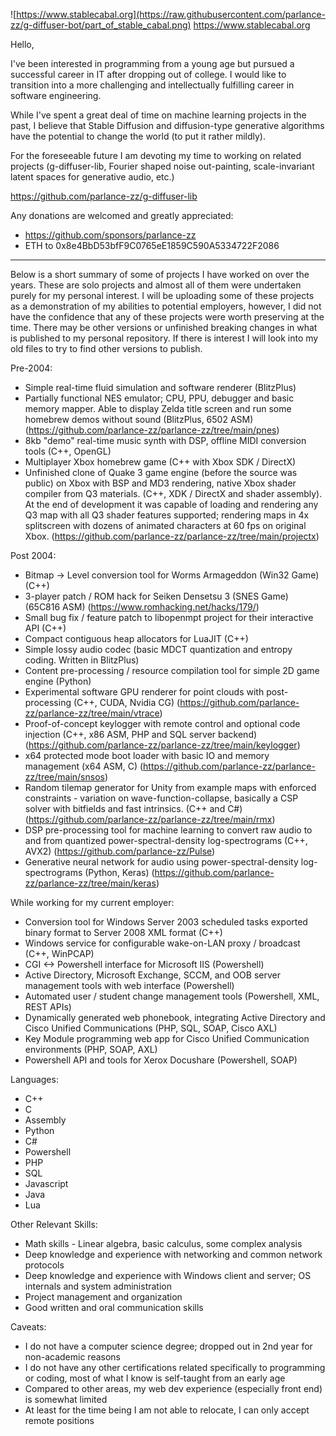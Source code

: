 ![https://www.stablecabal.org](https://raw.githubusercontent.com/parlance-zz/g-diffuser-bot/part_of_stable_cabal.png) https://www.stablecabal.org

Hello,

I've been interested in programming from a young age but pursued a successful career in IT after dropping out of college. I would like to transition into a more challenging and intellectually fulfilling career in software engineering. 
 
While I've spent a great deal of time on machine learning projects in the past, I believe that Stable Diffusion and diffusion-type generative algorithms have the potential to change the world (to put it rather mildly). 

For the foreseeable future I am devoting my time to working on related projects (g-diffuser-lib, Fourier shaped noise out-painting, scale-invariant latent spaces for generative audio, etc.) 

https://github.com/parlance-zz/g-diffuser-lib

Any donations are welcomed and greatly appreciated:
* https://github.com/sponsors/parlance-zz
* ETH to 0x8e4BbD53bfF9C0765eE1859C590A5334722F2086

-------------------------------------------------------------------------------------------------------------------------------

Below is a short summary of some of projects I have worked on over the years. These are solo projects and almost all of them were undertaken purely for my personal interest. I will be uploading some of these projects as a demonstration of my abilities to potential employers, however, I did not have the confidence that any of these projects were worth preserving at the time. There may be other versions or unfinished breaking changes in what is published to my personal repository. If there is interest I will look into my old files to try to find other versions to publish.

Pre-2004:
* Simple real-time fluid simulation and software renderer (BlitzPlus)
* Partially functional NES emulator; CPU, PPU, debugger and basic memory mapper. Able to display Zelda title screen and run some homebrew demos without sound (BlitzPlus, 6502 ASM) (https://github.com/parlance-zz/parlance-zz/tree/main/pnes)
* 8kb "demo" real-time music synth with DSP, offline MIDI conversion tools (C++, OpenGL)
* Multiplayer Xbox homebrew game (C++ with Xbox SDK / DirectX)
* Unfinished clone of Quake 3 game engine (before the source was public) on Xbox with BSP and MD3 rendering, native Xbox shader compiler from Q3 materials. (C++, XDK  / DirectX and shader assembly). At the end of development it was capable of loading and rendering any Q3 map with all Q3 shader features supported; rendering maps in 4x splitscreen with dozens of animated characters at 60 fps on original Xbox. (https://github.com/parlance-zz/parlance-zz/tree/main/projectx)

Post 2004:
* Bitmap -> Level conversion tool for Worms Armageddon (Win32 Game) (C++)
* 3-player patch / ROM hack for Seiken Densetsu 3 (SNES Game) (65C816 ASM) (https://www.romhacking.net/hacks/179/)
* Small bug fix / feature patch to libopenmpt project for their interactive API (C++)
* Compact contiguous heap allocators for LuaJIT (C++)
* Simple lossy audio codec (basic MDCT quantization and entropy coding. Written in BlitzPlus)
* Content pre-processing / resource compilation tool for simple 2D game engine (Python)
* Experimental software GPU renderer for point clouds with post-processing (C++, CUDA, Nvidia CG) (https://github.com/parlance-zz/parlance-zz/tree/main/vtrace)
* Proof-of-concept keylogger with remote control and optional code injection (C++, x86 ASM, PHP and SQL server backend) (https://github.com/parlance-zz/parlance-zz/tree/main/keylogger)
* x64 protected mode boot loader with basic IO and memory management (x64 ASM, C) (https://github.com/parlance-zz/parlance-zz/tree/main/snsos)
* Random tilemap generator for Unity from example maps with enforced constraints - variation on wave-function-collapse, basically a CSP solver with bitfields and fast intrinsics. (C++ and C#) (https://github.com/parlance-zz/parlance-zz/tree/main/rmx)
* DSP pre-processing tool for machine learning to convert raw audio to and from quantized power-spectral-density log-spectrograms (C++, AVX2) (https://github.com/parlance-zz/Pulse)
* Generative neural network for audio using power-spectral-density log-spectrograms (Python, Keras) (https://github.com/parlance-zz/parlance-zz/tree/main/keras)

While working for my current employer:
* Conversion tool for Windows Server 2003 scheduled tasks exported binary format to Server 2008 XML format (C++)
* Windows service for configurable wake-on-LAN proxy / broadcast (C++, WinPCAP)
* CGI <-> Powershell interface for Microsoft IIS (Powershell)
* Active Directory, Microsoft Exchange, SCCM, and OOB server management tools with web interface (Powershell)
* Automated user / student change management tools (Powershell, XML, REST APIs)
* Dynamically generated web phonebook, integrating Active Directory and Cisco Unified Communications (PHP, SQL, SOAP, Cisco AXL)
* Key Module programming web app for Cisco Unified Communication environments (PHP, SOAP, AXL)
* Powershell API and tools for Xerox Docushare (Powershell, SOAP)

Languages:
* C++
* C
* Assembly
* Python
* C#
* Powershell
* PHP
* SQL
* Javascript
* Java
* Lua

Other Relevant Skills:
* Math skills - Linear algebra, basic calculus, some complex analysis
* Deep knowledge and experience with networking and common network protocols
* Deep knowledge and experience with Windows client and server; OS internals and system administration
* Project management and organization
* Good written and oral communication skills

Caveats:
* I do not have a computer science degree; dropped out in 2nd year for non-academic reasons
* I do not have any other certifications related specifically to programming or coding, most of what I know is self-taught from an early age
* Compared to other areas, my web dev experience (especially front end) is somewhat limited
* At least for the time being I am not able to relocate, I can only accept remote positions
